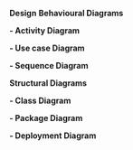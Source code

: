    **Design**
**Behavioural Diagrams**

**- Activity Diagram**

**- Use case Diagram**

**- Sequence Diagram**

**Structural Diagrams**

**- Class Diagram**

**- Package Diagram**

**- Deployment Diagram**
